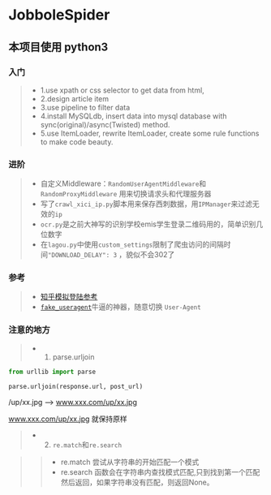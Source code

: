 # JobboleSpider

## 本项目使用 python3


### 入门
> * 1.use xpath or css selector to get data from html,
> * 2.design article item
> * 3.use pipeline to filter data
> * 4.install MySQLdb, insert data into mysql database with sync(original)/async(Twisted) method.
> * 5.use ItemLoader, rewrite ItemLoader, create some rule functions to make code beauty.

### 进阶
> * 自定义Middleware：`RandomUserAgentMiddleware`和`RandomProxyMiddleware`
用来切换请求头和代理服务器
> * 写了`crawl_xici_ip.py`脚本用来保存西刺数据，用`IPManager`来过滤无效的`ip`
> * `ocr.py`是之前大神写的识别学校emis学生登录二维码用的，简单识别几位数字
> * 在`lagou.py`中使用`custom_settings`限制了爬虫访问的间隔时间`"DOWNLOAD_DELAY": 3`
，貌似不会302了

### 参考
> * [知乎模拟登陆参考](https://github.com/xchaoinfo/fuck-login)
> * [`fake_useragent`](https://github.com/hellysmile/fake-useragent)牛逼的神器，随意切换 `User-Agent`


### 注意的地方

> * 1. parse.urljoin
```python
from urllib import parse

parse.urljoin(response.url, post_url)
```
/up/xx.jpg --> www.xxx.com/up/xx.jpg

www.xxx.com/up/xx.jpg 就保持原样

> * 2. `re.match`和`re.search`

>> * re.match 尝试从字符串的开始匹配一个模式
>> * re.search 函数会在字符串内查找模式匹配,只到找到第一个匹配然后返回，如果字符串没有匹配，则返回None。


